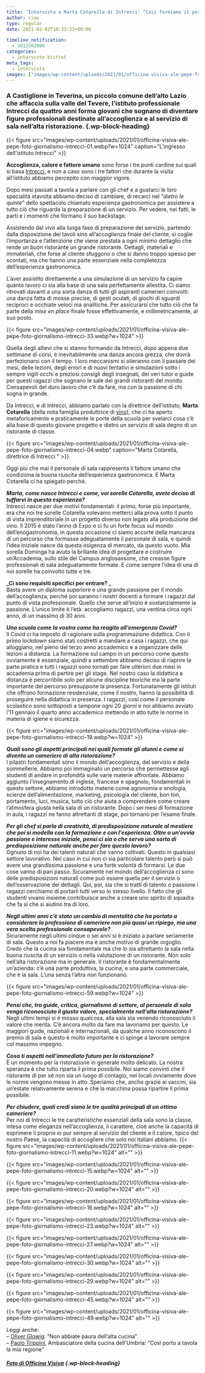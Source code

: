 ```yaml
---
title: 'Intervista a Marta Cotarella di Intrecci: “Così formiamo il personale di sala del domani”'
author: ciao
type: regular
date: 2021-02-02T10:33:23+00:00

timeline_notification:
  - 1612262008
categories:
  - interviste bistrot
meta_tags:
  - intervista
images: ["images/wp-content/uploads/2021/01/officina-visiva-ale-pepe-foto-giornalismo-intrecci-28.webp"]
---
```

### **A Castiglione in Teverina, un piccolo comune dell’alto Lazio che affaccia sulla valle del Tevere, l’istituto professionale Intrecci da quattro anni forma giovani che sognano di diventare figure professionali destinate all’accoglienza e al servizio di sala nell’alta ristorazione.** {.wp-block-heading}


{{< figure src="images/wp-content/uploads/2021/01/officina-visiva-ale-pepe-foto-giornalismo-intrecci-01.webp?w=1024" caption="L&#8217;ingresso dell&#8217;istituto Intrecci" >}}


**Accoglienza, calore e fattore umano** sono forse i tre punti cardine sui quali si basa <a rel="noreferrer noopener" href="http://www.intreccialtaformazione.com/" target="_blank">Intrecci</a>, e non a caso sono i tre fattori che durante la visita all’istituto abbiamo percepito con maggior vigore.  
  
Dopo mesi passati a tavola a parlare con gli chef e a gustarci le loro specialità stavolta abbiamo deciso di cambiare, di recarci nel “_dietro le quinte_” dello spettacolo chiamato esperienza gastronomica per assistere a tutto ciò che riguarda la preparazione di un servizio. Per vedere, nei fatti, le parti e i momenti che formano il suo backstage.  
  
Assistendo dal vivo alla lunga fase di preparazione del servizio, partendo dalla disposizione dei tavoli sino all’accoglienza finale del cliente, si coglie l’importanza e l’attenzione che viene prestata a ogni minimo dettaglio che rende un buon ristorante un grande ristorante. Dettagli, materiali e immateriali, che forse al cliente sfuggono o che si danno troppo spesso per scontati, ma che hanno una parte essenziale nella completezza dell’esperienza gastronomica.  
  
L’aver assistito direttamente a una simulazione di un servizio fa capire quanto lavoro ci sia alla base di una sala perfettamente allestita. Ci siamo ritrovati davanti a una sorta danza di tutti gli aspiranti camerieri coinvolti: una danza fatta di mosse precise, di gesti oculati, di giochi di sguardi reciproci e occhiate veloci ma analitiche. Per assicurarsi che tutto ciò che fa parte della _mise en place_ finale fosse effettivamente, e millimetricamente, al suo posto.


{{< figure src="images/wp-content/uploads/2021/01/officina-visiva-ale-pepe-foto-giornalismo-intrecci-33.webp?w=1024" >}}


Quella degli allievi che si stanno formando da Intrecci, dopo appena due settimane di corsi, è inevitabilmente una danza ancora grezza, che dovrà perfezionarsi con il tempo. I loro meccanismi si olieranno con il passare dei mesi, delle lezioni, degli errori e di nuovi tentativi e simulazioni sotto i sempre vigili occhi e preziosi consigli degli insegnati, dei veri tutor e guide per questi ragazzi che sognano le sale dei grandi ristoranti del mondo. Consapevoli del duro lavoro che c’è da fare, ma con la passione di chi sogna in grande.  
  
Da Intrecci, e di Intrecci, abbiamo parlato con la direttrice dell’istituto, **Marta Cotarella** (della nota famiglia produttrice di <a rel="noreferrer noopener" href="https://www.famigliacotarella.it/it/" target="_blank">vino</a>), che ci ha aperto metaforicamente e praticamente le porte della scuola per svelarci cosa c’è alla base di questo giovane progetto e dietro un servizio di sala degno di un ristorante di classe.


{{< figure src="images/wp-content/uploads/2021/01/officina-visiva-ale-pepe-foto-giornalismo-intrecci-04.webp" caption="Marta Cotarella, direttrice di Intrecci " >}}


Oggi più che mai il personale di sala rappresenta il fattore umano che condiziona la buona riuscita dell’esperienza gastronomica. E Marta Cotarella ci ha spiegato perché.

**_Marta, come nasce Intrecci e come, voi sorelle Cotarella, avete deciso di tuffarvi in questa esperienza?_**  
Intrecci nasce per due motivi fondamentali: il primo, forse più importante, era che noi tre sorelle Cotarella volevamo metterci alla prova sotto il punto di vista imprenditoriale in un progetto diverso non legato alla produzione del vino. Il 2015 è stato l’anno di Expo e ci fu un forte focus sul mondo dell’enogastronomia, in questa occasione ci siamo accorte della mancanza di un percorso che formasse adeguatamente il personale di sala, e quindi l’idea iniziale nasce da questa esigenza di mercato, da questo vuoto. Mia sorella Dominga ha avuto la brillante idea di progettare e costruire un&#8217;Accademia, sullo stile del Campus anglosassone, che creasse figure professionali di sala adeguatamente formate. E come sempre l&#8217;idea di una di noi sorelle ha coinvolto tutte e tre.

**_Ci sono requisiti specifici per entrare? _**  
Basta avere un diploma superiore e una grande passione per il mondo dell’accoglienza, perché poi saranno i nostri docenti a formare i ragazzi dal punto di vista professionale. Quello che serve all’inizio è sostanzialmente la passione. L’unico limite è l’età: accogliamo ragazzi, una ventina circa ogni anno, di un massimo di 30 anni.

**_Una scuola come la vostra come ha reagito all’emergenza Covid?_**  
Il Covid ci ha imposto di ragionare sulla programmazione didattica. Con il primo lockdown siamo stati costretti a mandare a casa i ragazzi, che qui alloggiano, nel pieno del terzo anno accademico e a organizzare delle lezioni a distanza. La formazione sul campo in un percorso come questo ovviamente è essenziale, quindi a settembre abbiamo deciso di riaprire la parte pratica e tutti i ragazzi sono tornati per fare ulteriori due mesi in accademia prima di partire per gli stage. Nel nostro caso la didattica a distanza è percorribile solo per alcune discipline teoriche ma la parte importante del percorso presuppone la presenza. Fortunatamente gli istituti che offrono formazione residenziale, come il nostro, hanno la possibilità di proseguire nella didattica in presenza. I ragazzi, così come il personale scolastico sono sottoposti a tampone ogni 20 giorni e noi abbiamo avviato l’11 gennaio il quarto anno accademico mettendo in atto tutte le norme in materia di igiene e sicurezza.


{{< figure src="images/wp-content/uploads/2021/01/officina-visiva-ale-pepe-foto-giornalismo-intrecci-19.webp?w=1024" >}}


**_Quali sono gli aspetti principali nei quali formate gli alunni e come si diventa un cameriere di alta ristorazione?_**  
I pilastri fondamentali sono il mondo dell’accoglienza, del servizio e della sommellerie. Abbiamo poi immaginato un percorso che permettesse agli studenti di andare in profondità sulle varie materie affrontate. Abbiamo aggiunto l’insegnamento di inglese, francese e spagnolo, fondamentali in questo settore, abbiamo introdotto materie come agronomia e enologia, scienze dell’alimentazione, marketing, psicologia del cliente, bon ton, portamento, luci, musica, tutto ciò che aiuta a comprendere come creare l’atmosfera giusta nella sala di un ristorante. Dopo i sei mesi di formazione in aula, i ragazzi ne fanno altrettanti di stage, poi tornano per l’esame finale.

**_Per gli chef si parla di creatività, di predisposizione naturale al mestiere che poi si modella con la formazione e con l’esperienza. Oltre a un’ovvia passione e interesse iniziale, pensi ci sia o che serva una sorta di predisposizione naturale anche per fare questo lavoro?_**  
Ognuno di noi ha dei talenti naturali che vanno coltivati. Questo in qualsiasi settore lavorativo. Nel caso in cui non ci sia particolare talento però si può avere una grandissima passione e una forte volontà di formarsi. Le due cose vanno di pari passo. Sicuramente nel mondo dell’accoglienza ci sono delle predisposizioni naturali come può essere quella per il servizio o dell’osservazione dei dettagli. Qui, poi, sia che si tratti di talento o passione i ragazzi cerchiamo di portarli tutti verso lo stesso livello. Il fatto che gli studenti vivano insieme contribuisce anche a creare uno spirito di squadra che fa sì che si aiutino tra di loro.

<p class="has-text-align-left">
  <strong><em>Negli ultimi anni c’è stato un cambio di mentalità che ha portato a considerare la professione di cameriere non più quasi un ripiego, ma una vera scelta professionale consapevole?</em></strong><br />Sicuramente negli ultimi cinque o sei anni si è iniziato a parlare seriamente di sala. Questo a noi fa piacere ma è anche motivo di grande orgoglio. Credo che la cucina sia fondamentale ma che lo sia altrettanto la sala nella buona riuscita di un servizio o nella valutazione di un ristorante. Non solo nell’alta ristorazione ma in generale. Il ristorante è fondamentalmente un’azienda: c’è una parte produttiva, la cucina, e una parte commerciale, che è la sala. L’una senza l’altra non funzionano.
</p>


{{< figure src="images/wp-content/uploads/2021/01/officina-visiva-ale-pepe-foto-giornalismo-intrecci-59.webp?w=1024" >}}


**_Pensi che, tra guide, critica, giornalismo di settore, al personale di sala venga riconosciuto il giusto valore, specialmente nell’alta ristorazione?_**  
Negli ultimi tempi si è mosso qualcosa, alla sala sta venendo riconosciuto il valore che merita. C’è ancora molto da fare ma lavoriamo per questo. Le maggiori guide, nazionali e internazionali, da qualche anno riconoscono il premio di sala e questo è molto importante e ci spinge a lavorare sempre col massimo impegno.

**_Cosa ti aspetti nell’immediato futuro per la ristorazione?_**  
È un momento per la ristorazione in generale molto delicato. La nostra speranza è che tutto riparta il prima possibile. Noi siamo convinti che il ristorante di per sé non sia un luogo di contagio, nei locali ovviamente dove le norme vengono messe in atto. Speriamo che, anche grazie ai vaccini, sia un’estate relativamente serena e che la macchina possa ripartire il prima possibile.&nbsp;

**_Per chiudere, quali credi siano le tre qualità principali di un ottimo cameriere?_**  
Per noi di Intrecci le tre caratteristiche essenziali della sala sono la classe, intesa come eleganza nell’accoglienza, il carattere, cioè anche la capacità di esprimere il proprio io pur sempre al servizio del cliente e il calore, tipico del nostro Paese, la capacità di accogliere che solo noi italiani abbiamo.
{{< figure src="images/wp-content/uploads/2021/01/officina-visiva-ale-pepe-foto-giornalismo-intrecci-11.webp?w=1024" alt="" >}}


{{< figure src="images/wp-content/uploads/2021/01/officina-visiva-ale-pepe-foto-giornalismo-intrecci-15.webp?w=1024" alt="" >}}


{{< figure src="images/wp-content/uploads/2021/01/officina-visiva-ale-pepe-foto-giornalismo-intrecci-20.webp?w=1024" alt="" >}}


{{< figure src="images/wp-content/uploads/2021/01/officina-visiva-ale-pepe-foto-giornalismo-intrecci-16.webp?w=1024" alt="" >}}


{{< figure src="images/wp-content/uploads/2021/01/officina-visiva-ale-pepe-foto-giornalismo-intrecci-23.webp?w=1024" alt="" >}}


{{< figure src="images/wp-content/uploads/2021/01/officina-visiva-ale-pepe-foto-giornalismo-intrecci-27.webp?w=1024" alt="" >}}


{{< figure src="images/wp-content/uploads/2021/01/officina-visiva-ale-pepe-foto-giornalismo-intrecci-30.webp?w=1024" alt="" >}}


{{< figure src="images/wp-content/uploads/2021/01/officina-visiva-ale-pepe-foto-giornalismo-intrecci-29.webp?w=1024" alt="" >}}


{{< figure src="images/wp-content/uploads/2021/01/officina-visiva-ale-pepe-foto-giornalismo-intrecci-45.webp?w=1024" alt="" >}}


{{< figure src="images/wp-content/uploads/2021/01/officina-visiva-ale-pepe-foto-giornalismo-intrecci-49.webp?w=1024" alt="" >}}
 

Leggi anche:  
&#8211; <a rel="noreferrer noopener" href="https://aleepepe.com/2020/08/10/intervista-oliver-glowig-barrique/" target="_blank">Oliver Glowig</a>: &#8220;Non abbiate paura dell&#8217;alta cucina&#8221;  
&#8211; <a rel="noreferrer noopener" href="https://aleepepe.com/2020/11/16/paolo-trippini-ristorante-intervista/" target="_blank">Paolo Trippini,</a> Ambasciatore della cucina dell&#8217;Umbria: &#8220;Così porto a tavola la mia regione&#8221;

##### <a href="https://www.officinavisiva.it/" target="_blank" rel="noreferrer noopener">Foto di Officina Visiva</a> {.wp-block-heading}
